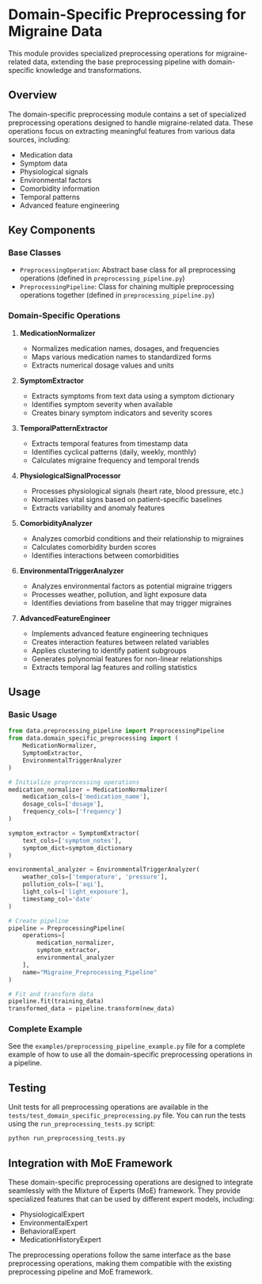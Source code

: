 # Domain-Specific Preprocessing for Migraine Data

This module provides specialized preprocessing operations for migraine-related data, extending the base preprocessing pipeline with domain-specific knowledge and transformations.

## Overview

The domain-specific preprocessing module contains a set of specialized preprocessing operations designed to handle migraine-related data. These operations focus on extracting meaningful features from various data sources, including:

- Medication data
- Symptom data
- Physiological signals
- Environmental factors
- Comorbidity information
- Temporal patterns
- Advanced feature engineering

## Key Components

### Base Classes

- `PreprocessingOperation`: Abstract base class for all preprocessing operations (defined in `preprocessing_pipeline.py`)
- `PreprocessingPipeline`: Class for chaining multiple preprocessing operations together (defined in `preprocessing_pipeline.py`)

### Domain-Specific Operations

1. **MedicationNormalizer**
   - Normalizes medication names, dosages, and frequencies
   - Maps various medication names to standardized forms
   - Extracts numerical dosage values and units

2. **SymptomExtractor**
   - Extracts symptoms from text data using a symptom dictionary
   - Identifies symptom severity when available
   - Creates binary symptom indicators and severity scores

3. **TemporalPatternExtractor**
   - Extracts temporal features from timestamp data
   - Identifies cyclical patterns (daily, weekly, monthly)
   - Calculates migraine frequency and temporal trends

4. **PhysiologicalSignalProcessor**
   - Processes physiological signals (heart rate, blood pressure, etc.)
   - Normalizes vital signs based on patient-specific baselines
   - Extracts variability and anomaly features

5. **ComorbidityAnalyzer**
   - Analyzes comorbid conditions and their relationship to migraines
   - Calculates comorbidity burden scores
   - Identifies interactions between comorbidities

6. **EnvironmentalTriggerAnalyzer**
   - Analyzes environmental factors as potential migraine triggers
   - Processes weather, pollution, and light exposure data
   - Identifies deviations from baseline that may trigger migraines

7. **AdvancedFeatureEngineer**
   - Implements advanced feature engineering techniques
   - Creates interaction features between related variables
   - Applies clustering to identify patient subgroups
   - Generates polynomial features for non-linear relationships
   - Extracts temporal lag features and rolling statistics

## Usage

### Basic Usage

```python
from data.preprocessing_pipeline import PreprocessingPipeline
from data.domain_specific_preprocessing import (
    MedicationNormalizer,
    SymptomExtractor,
    EnvironmentalTriggerAnalyzer
)

# Initialize preprocessing operations
medication_normalizer = MedicationNormalizer(
    medication_cols=['medication_name'],
    dosage_cols=['dosage'],
    frequency_cols=['frequency']
)

symptom_extractor = SymptomExtractor(
    text_cols=['symptom_notes'],
    symptom_dict=symptom_dictionary
)

environmental_analyzer = EnvironmentalTriggerAnalyzer(
    weather_cols=['temperature', 'pressure'],
    pollution_cols=['aqi'],
    light_cols=['light_exposure'],
    timestamp_col='date'
)

# Create pipeline
pipeline = PreprocessingPipeline(
    operations=[
        medication_normalizer,
        symptom_extractor,
        environmental_analyzer
    ],
    name="Migraine_Preprocessing_Pipeline"
)

# Fit and transform data
pipeline.fit(training_data)
transformed_data = pipeline.transform(new_data)
```

### Complete Example

See the `examples/preprocessing_pipeline_example.py` file for a complete example of how to use all the domain-specific preprocessing operations in a pipeline.

## Testing

Unit tests for all preprocessing operations are available in the `tests/test_domain_specific_preprocessing.py` file. You can run the tests using the `run_preprocessing_tests.py` script:

```bash
python run_preprocessing_tests.py
```

## Integration with MoE Framework

These domain-specific preprocessing operations are designed to integrate seamlessly with the Mixture of Experts (MoE) framework. They provide specialized features that can be used by different expert models, including:

- PhysiologicalExpert
- EnvironmentalExpert
- BehavioralExpert
- MedicationHistoryExpert

The preprocessing operations follow the same interface as the base preprocessing operations, making them compatible with the existing preprocessing pipeline and MoE framework.
